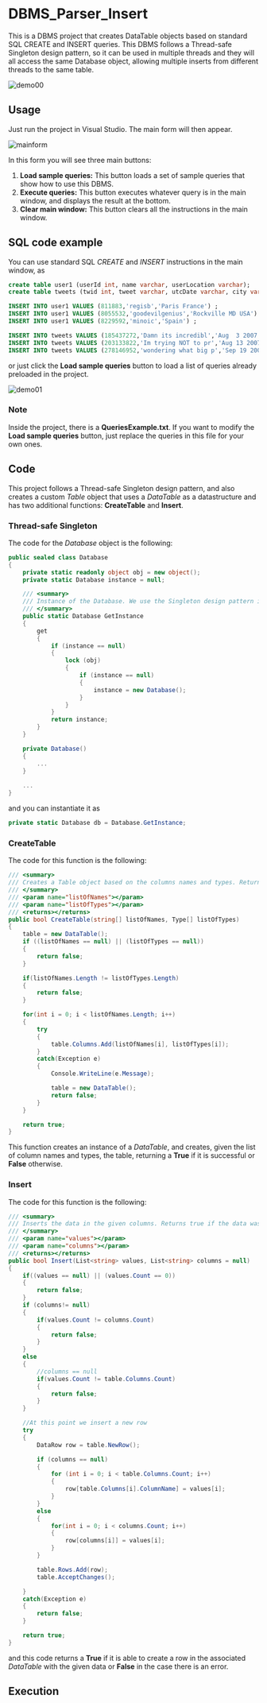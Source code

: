 # DBMS_Parser_Insert

This is a DBMS project that creates DataTable objects based on standard SQL CREATE and INSERT queries. This DBMS follows a Thread-safe Singleton design pattern, so it can be used in multiple threads and they will all access the same Database object, allowing multiple inserts from different threads to the same table.

![demo00](/images/demo02.gif)

## Usage

Just run the project in Visual Studio. The main form will then appear.

![mainform](/images/pic00.png)

In this form you will see three main buttons:
1. **Load sample queries:** This button loads a set of sample queries that show how to use this DBMS.
2. **Execute queries:** This button executes whatever query is in the main window, and displays the result at the bottom.
3. **Clear main window:** This button clears all the instructions in the main window.

## SQL code example

You can use standard SQL *CREATE* and *INSERT* instructions in the main window, as
```sql
create table user1 (userId int, name varchar, userLocation varchar);
create table tweets (twid int, tweet varchar, utcDate varchar, city varchar, userId int);

INSERT INTO user1 VALUES (811883,'regisb','Paris France') ;
INSERT INTO user1 VALUES (8055532,'goodevilgenius','Rockville MD USA') ;
INSERT INTO user1 VALUES (8229592,'minoic','Spain') ;

INSERT INTO tweets VALUES (185437272,'Damn its incredibl','Aug  3 2007 10:50PM','Hsinchu' ,811883) ;
INSERT INTO tweets VALUES (203133822,'Im trying NOT to pr','Aug 13 2007  9:44AM','Hsinchu' ,811883) ;
INSERT INTO tweets VALUES (278146952,'wondering what big p','Sep 19 2007  2:58AM','Hsinchu' ,8055532) ;
```
or just click the **Load sample queries** button to load a list of queries already preloaded in the project.

![demo01](/images/gif_01.gif)

### Note

Inside the project, there is a **QueriesExample.txt**. If you want to modify the **Load sample queries** button, just replace the queries in this file for your own ones.

## Code

This project follows a Thread-safe Singleton design pattern, and also creates a custom *Table* object that uses a *DataTable* as a datastructure and has two additional functions: **CreateTable** and **Insert**.

### Thread-safe Singleton

The code for the *Database* object is the following:
```c#
public sealed class Database
{
	private static readonly object obj = new object();
	private static Database instance = null;

	/// <summary>
	/// Instance of the Database. We use the Singleton design pattern in case the GUI runs in multiple threads.
	/// </summary>
	public static Database GetInstance
	{
		get
		{
			if (instance == null)
			{
				lock (obj)
				{
					if (instance == null)
					{
						instance = new Database();
					}
				}
			}
			return instance;
		}
	}

	private Database()
	{
		...
	}
	
	...
}
```
and you can instantiate it as
```c#
private static Database db = Database.GetInstance;
```

### CreateTable

The code for this function is the following:
```c#
/// <summary>
/// Creates a Table object based on the columns names and types. Returns true if the creation was successful and false if there is an error.
/// </summary>
/// <param name="listOfNames"></param>
/// <param name="listOfTypes"></param>
/// <returns></returns>
public bool CreateTable(string[] listOfNames, Type[] listOfTypes)
{
	table = new DataTable();
	if ((listOfNames == null) || (listOfTypes == null))
	{
		return false;
	}

	if(listOfNames.Length != listOfTypes.Length)
	{
		return false;
	}

	for(int i = 0; i < listOfNames.Length; i++)
	{
		try
		{
			table.Columns.Add(listOfNames[i], listOfTypes[i]);
		}
		catch(Exception e)
		{
			Console.WriteLine(e.Message);

			table = new DataTable();
			return false;
		}
	}

	return true;
}
```
This function creates an instance of a *DataTable*, and creates, given the list of column names and types, the table, returning a **True** if it is successful or **False** otherwise.

### Insert

The code for this function is the following:
```c#
/// <summary>
/// Inserts the data in the given columns. Returns true if the data was inserted successfully and false otherwise.
/// </summary>
/// <param name="values"></param>
/// <param name="columns"></param>
/// <returns></returns>
public bool Insert(List<string> values, List<string> columns = null)
{
	if((values == null) || (values.Count == 0))
	{
		return false;
	}
	if (columns!= null)
	{
		if(values.Count != columns.Count)
		{
			return false;
		}
	}
	else
	{
		//columns == null
		if(values.Count != table.Columns.Count)
		{
			return false;
		}
	}

	//At this point we insert a new row
	try
	{
		DataRow row = table.NewRow();

		if (columns == null)
		{
			for (int i = 0; i < table.Columns.Count; i++)
			{
				row[table.Columns[i].ColumnName] = values[i];
			}
		}
		else
		{
			for(int i = 0; i < columns.Count; i++)
			{
				row[columns[i]] = values[i];
			}
		}

		table.Rows.Add(row);
		table.AcceptChanges();

	}
	catch(Exception e)
	{
		return false;
	}

	return true;
}
```
and this code returns a **True** if it is able to create a row in the associated *DataTable* with the given data or **False** in the case there is an error.

## Execution

